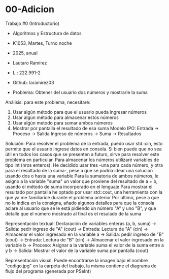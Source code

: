 # 00-Adicion

Trabajo #0 (Introductorio)

- Algoritmos y Estructura de datos
- K1053, Martes, Turno noche
- 2025, anual
- Lautaro Ramírez
- L.: 222.991-2
- Github: laramirez03

- Problema: Obtener del usuario dos números y mostrarle la suma

Análisis: para este problema, necesitaré:
1. Usar algún método para que el usuario pueda ingresar números
2. Usar algún método para almacenar estos números
3. Usar algún metodo para sumar ambos números
4. Mostrar por pantalla el resultado de esa suma
Modelo IPO:
Entrada -> Proceso -> Salida
Ingreso de números -> Suma -> Resultados

Solución:
Para resolver el problema de la entrada, puedo usar std::cin, esto permite que el usuario
ingrese datos en consola. Si bien puede que no sea útil en todos los casos que se presenten
a futuro, sirve para resolver este problema en particular.
Para almacenar los números utilizaré variables de tipo int (nros enteros). He decidido usar
tres -una para cada número, y otra para el resultado de la suma-, pese a que se podría idear
una solución usando dos o hasta una variable
Para la sumatoria de ambos números, le asigno a la variable "suma" un valor que proviene del
resultado de a + b, usando el método de suma incorporado en el lenguaje
Para mostrar el resultado por pantalla he optado por usar std::cout, una herramienta con la
que ya me familiaricé durante el problema anterior
Por último, pese a que no lo indica en la consigna, añado algunos detalles para que la consola
aclare al usuario que se le está pidiendo un número "A" y uno "B", y que detalle que el número
mostrado al final es el resulado de la suma

Representación textual:
Declaración de variables enteras (a, b, suma) -> Salida: pedir ingreso de "A" (cout) ->
Entrada: Lectura de "A" (cin) -> Almacenar el valor ingresado en la variable a ->
Salida: pedir ingreso de "B" (cout) -> Entrada: Lectura de "B" (cin) -> Almacenar el
valor ingresado en la variable b -> Proceso: Asignar a la variable suma el valor de la
suma entre a y b -> Salida: Mostrar el valor de la variable suma por pantalla (cout)

Representación visual:
Puede encontrarse la imagen bajo el nombre "codigo.jpg" en la carpeta del trabajo, la misma
contiene el diagrama de flujo del programa (generada por PSeInt)